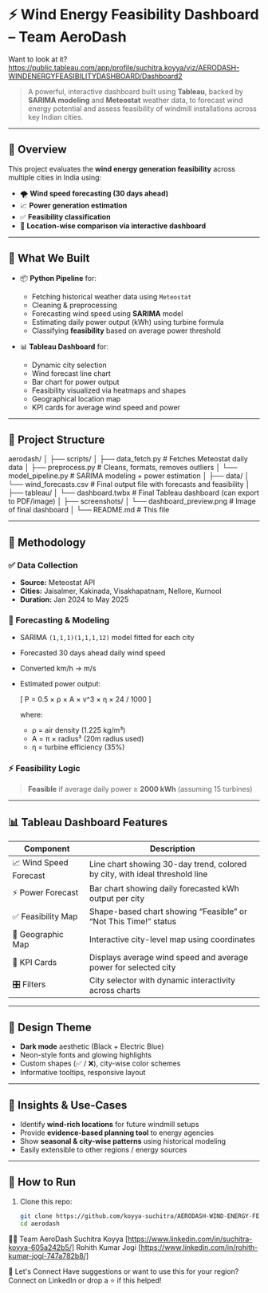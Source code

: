 # ⚡ Wind Energy Feasibility Dashboard – Team AeroDash

Want to look at it?
https://public.tableau.com/app/profile/suchitra.koyya/viz/AERODASH-WINDENERGYFEASIBILITYDASHBOARD/Dashboard2

> A powerful, interactive dashboard built using **Tableau**, backed by **SARIMA modeling** and **Meteostat** weather data, to forecast wind energy potential and assess feasibility of windmill installations across key Indian cities.

---

## 🚀 Overview

This project evaluates the **wind energy generation feasibility** across multiple cities in India using:

- 🌪️ **Wind speed forecasting (30 days ahead)**
- 📈 **Power generation estimation**
- ✅ **Feasibility classification**
- 📍 **Location-wise comparison via interactive dashboard**

---

## 🧠 What We Built

- 📦 **Python Pipeline** for:
  - Fetching historical weather data using `Meteostat`
  - Cleaning & preprocessing
  - Forecasting wind speed using **SARIMA** model
  - Estimating daily power output (kWh) using turbine formula
  - Classifying **feasibility** based on average power threshold

- 📊 **Tableau Dashboard** for:
  - Dynamic city selection
  - Wind forecast line chart
  - Bar chart for power output
  - Feasibility visualized via heatmaps and shapes
  - Geographical location map
  - KPI cards for average wind speed and power

---

## 📁 Project Structure

aerodash/
│
├── scripts/
│ ├── data_fetch.py # Fetches Meteostat daily data
│ ├── preprocess.py # Cleans, formats, removes outliers
│ └── model_pipeline.py # SARIMA modeling + power estimation
│
├── data/
│ └── wind_forecasts.csv # Final output file with forecasts and feasibility
│
├── tableau/
│ └── dashboard.twbx # Final Tableau dashboard (can export to PDF/image)
│
├── screenshots/
│ └── dashboard_preview.png # Image of final dashboard
│
└── README.md # This file


---

## 🧪 Methodology

### ✅ Data Collection
- **Source:** Meteostat API
- **Cities:** Jaisalmer, Kakinada, Visakhapatnam, Nellore, Kurnool
- **Duration:** Jan 2024 to May 2025

### 🔧 Forecasting & Modeling
- SARIMA `(1,1,1)(1,1,1,12)` model fitted for each city
- Forecasted 30 days ahead daily wind speed
- Converted km/h → m/s
- Estimated power output:
  
  \[
  P = 0.5 × ρ × A × v^3 × η × 24 / 1000
  \]

  where:
  - ρ = air density (1.225 kg/m³)
  - A = π × radius² (20m radius used)
  - η = turbine efficiency (35%)

### ⚡ Feasibility Logic

> **Feasible** if average daily power ≥ **2000 kWh** (assuming 15 turbines)

---

## 📊 Tableau Dashboard Features

| Component                  | Description                                                                 |
|---------------------------|-----------------------------------------------------------------------------|
| 📈 Wind Speed Forecast     | Line chart showing 30-day trend, colored by city, with ideal threshold line |
| ⚡ Power Forecast          | Bar chart showing daily forecasted kWh output per city                      |
| ✅ Feasibility Map         | Shape-based chart showing “Feasible” or “Not This Time!” status             |
| 📍 Geographic Map          | Interactive city-level map using coordinates                                |
| 🧮 KPI Cards               | Displays average wind speed and average power for selected city             |
| 🎛️ Filters                | City selector with dynamic interactivity across charts                      |

---

## 🎨 Design Theme

- **Dark mode** aesthetic (Black + Electric Blue)
- Neon-style fonts and glowing highlights
- Custom shapes (✅ / ❌), city-wise color schemes
- Informative tooltips, responsive layout

---

## 🧠 Insights & Use-Cases

- Identify **wind-rich locations** for future windmill setups
- Provide **evidence-based planning tool** to energy agencies
- Show **seasonal & city-wise patterns** using historical modeling
- Easily extensible to other regions / energy sources

---

## 📌 How to Run

1. Clone this repo:
   ```bash
   git clone https://github.com/koyya-suchitra/AERODASH-WIND-ENERGY-FEASIBILITY-DASHBOARD.git
   cd aerodash


👨‍💻 Team AeroDash
Suchitra Koyya [https://www.linkedin.com/in/suchitra-koyya-605a242b5/]
Rohith Kumar Jogi [https://www.linkedin.com/in/rohith-kumar-jogi-747a782b8/]

📢 Let's Connect
Have suggestions or want to use this for your region?
Connect on LinkedIn or drop a ⭐️ if this helped!

